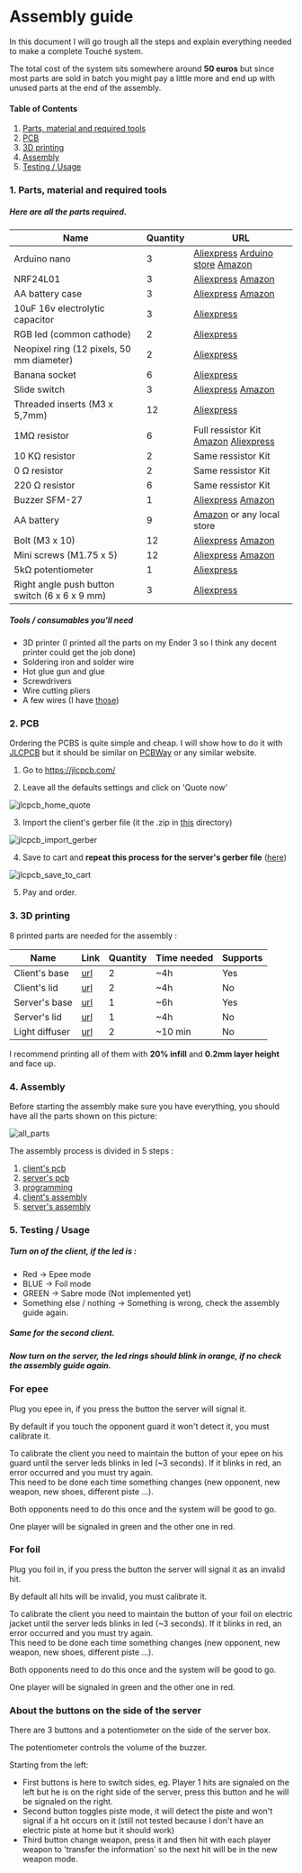 # Assembly guide

In this document I will go trough all the steps and explain everything needed to make a complete Touché system.

The total cost of the system sits somewhere around **50 euros** but since most parts are sold in batch you might pay a little more and end up with unused parts at the end of the assembly.

#### Table of Contents

1. [Parts, material and required tools](#p1)
2. [PCB](#p2)
3. [3D printing](#p3)
4. [Assembly](#p4)
5. [Testing / Usage](#p5)



<a name="p1"/>

### 1. Parts, material and required tools

##### Here are all the parts required.

| Name                                          | Quantity | URL  |
| --------------------------------------------- | -------- | ---- |
| Arduino nano                                  | 3        | [Aliexpress](https://fr.aliexpress.com/item/32647196840.html?spm=a2g0o.productlist.0.0.54bf557doXKYBm&algo_pvid=2dafda83-8817-4a5d-9a19-fa4c728a5307&algo_expid=2dafda83-8817-4a5d-9a19-fa4c728a5307-0&btsid=2100bdec16164048649457162ec18e&ws_ab_test=searchweb0_0,searchweb201602_,searchweb201603_) [Arduino store](https://store.arduino.cc/arduino-nano) [Amazon](https://www.amazon.fr/Elegoo-Pi%C3%A8ces-ATmega328P-Contr%C3%B4leur-Arduino/dp/B0722YYBSS/ref=sr_1_5?__mk_fr_FR=%C3%85M%C3%85%C5%BD%C3%95%C3%91&dchild=1&keywords=arduino+nano&qid=1616404940&sr=8-5) |
| NRF24L01                                      | 3        | [Aliexpress](https://fr.aliexpress.com/item/32517849393.html?spm=a2g0o.productlist.0.0.7052156e1u6EWG&algo_pvid=22320d44-49fd-4c5b-8917-0aec425791c5&algo_expid=22320d44-49fd-4c5b-8917-0aec425791c5-0&btsid=2100bdec16164050216182977ec18e&ws_ab_test=searchweb0_0,searchweb201602_,searchweb201603_) [Amazon](https://www.amazon.fr/AZDelivery-NRF24L01-Antenne-emetteur-recepteur-R%C3%A9cepteur/dp/B06XJN417D/ref=sr_1_7?__mk_fr_FR=%C3%85M%C3%85%C5%BD%C3%95%C3%91&dchild=1&keywords=nrf24l01&qid=1616405051&sr=8-7) |
| AA battery case                               | 3        | [Aliexpress](https://fr.aliexpress.com/item/1005001707889794.html?spm=a2g0o.productlist.0.0.4a7250f2xvurNo&algo_pvid=09dbf49a-a358-43e9-8fb5-643cd7c1323b&algo_expid=09dbf49a-a358-43e9-8fb5-643cd7c1323b-0&btsid=2100bdec16164051545004908ec18e&ws_ab_test=searchweb0_0,searchweb201602_,searchweb201603_) [Amazon](https://www.amazon.fr/HUAYAO-Batterie-Plastique-Stockage-Transparent/dp/B08VDHCD66/ref=sr_1_8?__mk_fr_FR=%C3%85M%C3%85%C5%BD%C3%95%C3%91&dchild=1&keywords=3+AA+battery+case&qid=1616405113&sr=8-8) |
| 10uF 16v electrolytic capacitor               | 3        | [Aliexpress](https://fr.aliexpress.com/item/32812085542.html?spm=a2g0o.cart.0.0.3a7f3c00e96C79&mp=1) |
| RGB led (common cathode)                      | 2        | [Aliexpress](https://fr.aliexpress.com/item/32757977782.html?spm=a2g0o.productlist.0.0.3fe47c00Zn99Co&algo_pvid=b4ef31d6-d214-46bb-bef0-ac81c41d9967&algo_expid=b4ef31d6-d214-46bb-bef0-ac81c41d9967-0&btsid=0b0a187916200811598005049e1326&ws_ab_test=searchweb0_0,searchweb201602_,searchweb201603_) |
| Neopixel ring (12 pixels, 50 mm diameter)     | 2        | [Aliexpress](https://fr.aliexpress.com/item/32835427711.html?spm=a2g0s.9042311.0.0.27426c37UHtlV5) |
| Banana socket                                 | 6        | [Aliexpress](https://fr.aliexpress.com/item/32871913429.html?spm=a2g0o.productlist.0.0.717377a1QiWSxl&algo_pvid=1f3db05d-7783-4ff9-8da5-87ac7512a254&algo_expid=1f3db05d-7783-4ff9-8da5-87ac7512a254-3&btsid=0b0a187916200812276135080e1326&ws_ab_test=searchweb0_0,searchweb201602_,searchweb201603_) |
| Slide switch                                  | 3        | [Aliexpress](https://fr.aliexpress.com/item/32807468914.html?spm=a2g0o.productlist.0.0.2ea1efebRmneNM&algo_pvid=36c82aba-d689-49ea-ad36-39383b8dd7a9&algo_expid=36c82aba-d689-49ea-ad36-39383b8dd7a9-3&btsid=2100bdec16164056564492872ec18e&ws_ab_test=searchweb0_0,searchweb201602_,searchweb201603_) [Amazon](https://www.amazon.fr/Lezed-Interrupteur-Horizontal-commutateur-horizontal/dp/B07LBPDB6S/ref=sr_1_33?__mk_fr_FR=%C3%85M%C3%85%C5%BD%C3%95%C3%91&dchild=1&keywords=switch+button&qid=1616405594&sr=8-33) |
| Threaded inserts (M3 x 5,7mm)                 | 12       | [Aliexpress](https://fr.aliexpress.com/item/4001258499799.html?spm=a2g0o.productlist.0.0.612f7dbbvz6kTJ&algo_pvid=baed550c-1ba2-4479-8cc2-1377f3ba6714&algo_expid=baed550c-1ba2-4479-8cc2-1377f3ba6714-2&btsid=2100bdec16164057395673206ec18e&ws_ab_test=searchweb0_0,searchweb201602_,searchweb201603_) |
| 1MΩ resistor                                  | 6        | Full ressistor Kit [Amazon](https://www.amazon.fr/ELEGOO-R%C3%A9sistance-Electroniques-Exp%C3%A9rimentalur-Exp%C3%A9rimental/dp/B071LHFQKD/ref=sr_1_5?__mk_fr_FR=%C3%85M%C3%85%C5%BD%C3%95%C3%91&crid=327NRMDKWZ3TP&dchild=1&keywords=resistor+kit&qid=1616405873&sprefix=resistor%2Caps%2C164&sr=8-5) [Aliexpress](https://fr.aliexpress.com/item/1005001968824337.html?spm=a2g0o.productlist.0.0.746b3f8c0Y2Mhn&algo_pvid=f9607bec-0de2-428e-a303-aaa761708253&algo_expid=f9607bec-0de2-428e-a303-aaa761708253-0&btsid=2100bdec16164059394684677ec18e&ws_ab_test=searchweb0_0,searchweb201602_,searchweb201603_)    |
| 10 KΩ resistor                                | 2        | Same ressistor Kit |
| 0 Ω resistor                                  | 2        | Same ressistor Kit |
| 220 Ω resistor                                | 6        | Same ressistor Kit |
| Buzzer SFM-27                                 | 1        | [Aliexpress](https://fr.aliexpress.com/item/1005002095783515.html?spm=a2g0o.productlist.0.0.a9add4abscUyMV&algo_pvid=d7001577-bf5f-497d-9e5e-af7428784ad3&algo_expid=d7001577-bf5f-497d-9e5e-af7428784ad3-3&btsid=2100bdec16164060163915350ec18e&ws_ab_test=searchweb0_0,searchweb201602_,searchweb201603_) [Amazon](https://www.amazon.fr/YANSHON-Buzzer-dAlarme-Avertisseur-%C3%A9lectronique/dp/B07RY42FQ5/ref=sr_1_1?__mk_fr_FR=%C3%85M%C3%85%C5%BD%C3%95%C3%91&dchild=1&keywords=sfm+27&qid=1616406059&sr=8-1) |
| AA battery                                    | 9        | [Amazon](https://www.amazon.fr/Duracell-Plus-Power-Piles-Alcalines/dp/B005EJFLJC/ref=sr_1_5?__mk_fr_FR=%C3%85M%C3%85%C5%BD%C3%95%C3%91&dchild=1&keywords=aa+battery&qid=1616406100&sr=8-5) or any local store |
| Bolt (M3 x 10)                                | 12       | [Aliexpress](https://fr.aliexpress.com/item/33012853233.html?spm=a2g0o.productlist.0.0.3a3888c1zqhxRF&algo_pvid=5c853c10-dafd-437e-900e-69b52295e526&algo_expid=5c853c10-dafd-437e-900e-69b52295e526-0&btsid=0b0a050b16200820396897562e170e&ws_ab_test=searchweb0_0,searchweb201602_,searchweb201603_) [Amazon](https://www.amazon.fr/100pcs-Boulon-Hexagonale-Cylindrique-inoxydable/dp/B073ZY19VS/ref=sr_1_13?__mk_fr_FR=%C3%85M%C3%85%C5%BD%C3%95%C3%91&dchild=1&keywords=m3+x+10&qid=1620082082&sr=8-13) |
| Mini screws (M1.75 x 5)                       | 12       | [Aliexpress](https://fr.aliexpress.com/item/4000930559532.html?spm=a2g0o.productlist.0.0.761321146ysipd&algo_pvid=0f249ca6-419b-4e43-90a0-ce0ec4231748&algo_expid=0f249ca6-419b-4e43-90a0-ce0ec4231748-1&btsid=0b0a050b16200822461428680e170e&ws_ab_test=searchweb0_0,searchweb201602_,searchweb201603_) [Amazon](https://www.amazon.fr/1000pcs-minuscules-crois%C3%A9e-dassortiment-autotaraudeurs/dp/B07WXHH6ZL/ref=sr_1_1?__mk_fr_FR=%C3%85M%C3%85%C5%BD%C3%95%C3%91&dchild=1&keywords=mini+screws+m1.7&qid=1620082194&sr=8-1) |
| 5kΩ potentiometer                             | 1        | [Aliexpress](https://www.aliexpress.com/item/1005002056193990.html?spm=a2g0o.productlist.0.0.32a713cbDKwMcm&algo_pvid=3e42dbd6-8663-4864-a628-38a8b36c8e7e&algo_expid=3e42dbd6-8663-4864-a628-38a8b36c8e7e-2&btsid=2100bdec16229737670425226e4bfa&ws_ab_test=searchweb0_0,searchweb201602_,searchweb201603_) |
| Right angle push button switch (6 x 6 x 9 mm) | 3        | [Aliexpress](https://www.aliexpress.com/item/32901481925.html?spm=a2g0s.9042311.0.0.17af6c37yXC24E) |



##### Tools / consumables you'll need

- 3D printer (I printed all the parts on my Ender 3 so I think any decent printer could get the job done)
- Soldering iron and solder wire
- Hot glue gun and glue
- Screwdrivers
- Wire cutting pliers
- A few wires (I have [those](https://www.amazon.com/TUOFENG-Wire-Solid-different-colored-spools/dp/B07TX6BX47/ref=sr_1_5?dchild=1&keywords=wires&qid=1620082408&sr=8-5))



<a name="p2"/>

### 2. PCB

Ordering the PCBS is quite simple and cheap. I will show how to do it with [JLCPCB](https://jlcpcb.com/) but it should be similar on [PCBWay](https://www.pcbway.com/) or any similar website.

1. Go to https://jlcpcb.com/

2. Leave all the defaults settings and click on 'Quote now'


![jlcpcb_home_quote](./pictures/jlcpcb_home_quote.png)


3. Import the client's gerber file (it the .zip in [this](https://github.com/Yohannfra/Touche/tree/master/Documents/PCB/client) directory)


![jlcpcb_import_gerber](./pictures/jlcpcb_import_gerber.png)

4. Save to cart and **repeat this process for the server's gerber file** ([here](https://github.com/Yohannfra/Touche/tree/master/Documents/PCB/server))


![jlcpcb_save_to_cart](./pictures/jlcpcb_save_to_cart.png)


5. Pay and order.

<a name="p3"/>

### 3. 3D printing

8 printed parts are needed for the assembly :

| Name                    | Link                                                         | Quantity | Time needed | Supports |
| ----------------------- | ------------------------------------------------------------ | -------- | ----------- | -------- |
| Client's base           | [url](https://github.com/Yohannfra/Touche/tree/master/Documents/CAD/client/base_client.stl)    | 2        | ~4h         | Yes      |
| Client's lid            | [url](https://github.com/Yohannfra/Touche/tree/master/Documents/CAD/client/lid_client.stl)     | 2        | ~4h         | No       |
| Server's base           | [url](https://github.com/Yohannfra/Touche/tree/master/Documents/CAD/server/base_server.stl)    | 1        | ~6h         | Yes      |
| Server's lid            | [url](https://github.com/Yohannfra/Touche/tree/master/Documents/CAD/server/lid_server.stl)     | 1        | ~4h         | No       |
| Light diffuser          | [url](https://github.com/Yohannfra/Touche/tree/master/Documents/CAD/server/light_diffuser.stl) | 2        | ~10 min     | No       |


I recommend printing all of them with **20% infill** and **0.2mm layer height** and face up.

<a name="p4"/>

### 4. Assembly

Before starting the assembly make sure you have everything, you should have all the parts shown on this picture:

![all_parts](https://imgur.com/XIzH3Ku.jpg)



The assembly process is divided in 5 steps :
1. [client's pcb](./Step1.md)
2. [server's pcb](./Step2.md)
3. [programming](./Step3.md)
4. [client's assembly](./Step4.md)
5. [server's assembly](./Step5.md)

<a name="p5"/>

### 5. Testing / Usage

##### Turn on of the client, if the led is :
- Red -> Epee mode
- BLUE -> Foil mode
- GREEN -> Sabre mode (Not implemented yet)
- Something else / nothing -> Something is wrong, check the assembly guide again.

##### Same for the second client.

##### Now turn on the server, the led rings should blink in orange, if no check the assembly guide again.

### For epee

Plug you epee in, if you press the button the server will signal it.

By default if you touch the opponent guard it won't detect it, you must calibrate it.

To calibrate the client you need to maintain the button of your epee on his guard until the server leds blinks in led (~3 seconds). If it blinks in red, an error occurred and you must try again.\
This need to be done each time something changes (new opponent, new weapon, new shoes, different piste ...).

Both opponents need to do this once and the system will be good to go.

One player will be signaled in green and the other one in red.

### For foil

Plug you foil in, if you press the button the server will signal it as an invalid hit.

By default all hits will be invalid, you must calibrate it.

To calibrate the client you need to maintain the button of your foil on electric jacket until the server leds blinks in led (~3 seconds). If it blinks in red, an error occurred and you must try again.\
This need to be done each time something changes (new opponent, new weapon, new shoes, different piste ...).

Both opponents need to do this once and the system will be good to go.

One player will be signaled in green and the other one in red.


### About the buttons on the side of the server

There are 3 buttons and a potentiometer on the side of the server box.

The potentiometer controls the volume of the buzzer.

Starting from the left:
- First buttons is here to switch sides, eg. Player 1 hits are signaled on the left but he is on the right side of the server, press this button and he will be signaled on the right.
- Second button toggles piste mode, it will detect the piste and won't signal if a hit occurs on it (still not tested because I don't have an electric piste at home but it should work)
- Third button change weapon, press it and then hit with each player weapon to 'transfer the information' so the next hit will be in the new weapon mode.
